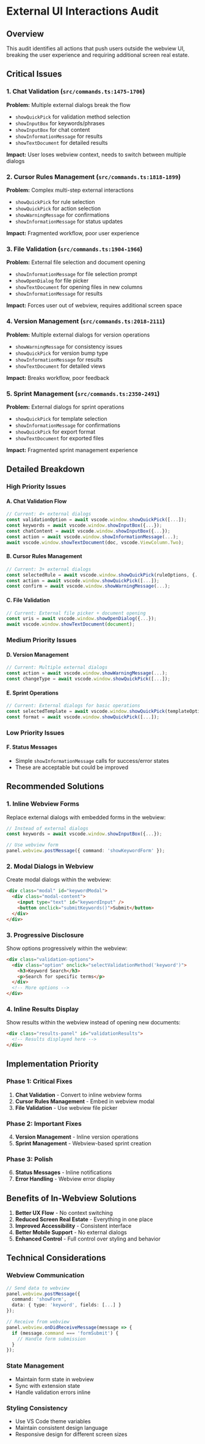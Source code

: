 # External UI Interactions Audit

## Overview
This audit identifies all actions that push users outside the webview UI, breaking the user experience and requiring additional screen real estate.

## Critical Issues

### 1. **Chat Validation** (`src/commands.ts:1475-1706`)
**Problem:** Multiple external dialogs break the flow
- `showQuickPick` for validation method selection
- `showInputBox` for keywords/phrases
- `showInputBox` for chat content
- `showInformationMessage` for results
- `showTextDocument` for detailed results

**Impact:** User loses webview context, needs to switch between multiple dialogs

### 2. **Cursor Rules Management** (`src/commands.ts:1818-1899`)
**Problem:** Complex multi-step external interactions
- `showQuickPick` for rule selection
- `showQuickPick` for action selection
- `showWarningMessage` for confirmations
- `showInformationMessage` for status updates

**Impact:** Fragmented workflow, poor user experience

### 3. **File Validation** (`src/commands.ts:1904-1966`)
**Problem:** External file selection and document opening
- `showInformationMessage` for file selection prompt
- `showOpenDialog` for file picker
- `showTextDocument` for opening files in new columns
- `showInformationMessage` for results

**Impact:** Forces user out of webview, requires additional screen space

### 4. **Version Management** (`src/commands.ts:2018-2111`)
**Problem:** Multiple external dialogs for version operations
- `showWarningMessage` for consistency issues
- `showQuickPick` for version bump type
- `showInformationMessage` for results
- `showTextDocument` for detailed views

**Impact:** Breaks workflow, poor feedback

### 5. **Sprint Management** (`src/commands.ts:2350-2491`)
**Problem:** External dialogs for sprint operations
- `showQuickPick` for template selection
- `showInformationMessage` for confirmations
- `showQuickPick` for export format
- `showTextDocument` for exported files

**Impact:** Fragmented sprint management experience

## Detailed Breakdown

### High Priority Issues

#### A. Chat Validation Flow
```typescript
// Current: 4+ external dialogs
const validationOption = await vscode.window.showQuickPick([...]);
const keywords = await vscode.window.showInputBox({...});
const chatContent = await vscode.window.showInputBox({...});
const action = await vscode.window.showInformationMessage(...);
await vscode.window.showTextDocument(doc, vscode.ViewColumn.Two);
```

#### B. Cursor Rules Management
```typescript
// Current: 3+ external dialogs
const selectedRule = await vscode.window.showQuickPick(ruleOptions, {...});
const action = await vscode.window.showQuickPick([...]);
const confirm = await vscode.window.showWarningMessage(...);
```

#### C. File Validation
```typescript
// Current: External file picker + document opening
const uris = await vscode.window.showOpenDialog({...});
await vscode.window.showTextDocument(document);
```

### Medium Priority Issues

#### D. Version Management
```typescript
// Current: Multiple external dialogs
const action = await vscode.window.showWarningMessage(...);
const changeType = await vscode.window.showQuickPick([...]);
```

#### E. Sprint Operations
```typescript
// Current: External dialogs for basic operations
const selectedTemplate = await vscode.window.showQuickPick(templateOptions, {...});
const format = await vscode.window.showQuickPick([...]);
```

### Low Priority Issues

#### F. Status Messages
- Simple `showInformationMessage` calls for success/error states
- These are acceptable but could be improved

## Recommended Solutions

### 1. **Inline Webview Forms**
Replace external dialogs with embedded forms in the webview:
```typescript
// Instead of external dialogs
const keywords = await vscode.window.showInputBox({...});

// Use webview form
panel.webview.postMessage({ command: 'showKeywordForm' });
```

### 2. **Modal Dialogs in Webview**
Create modal dialogs within the webview:
```html
<div class="modal" id="keywordModal">
  <div class="modal-content">
    <input type="text" id="keywordInput" />
    <button onclick="submitKeywords()">Submit</button>
  </div>
</div>
```

### 3. **Progressive Disclosure**
Show options progressively within the webview:
```html
<div class="validation-options">
  <div class="option" onclick="selectValidationMethod('keyword')">
    <h3>Keyword Search</h3>
    <p>Search for specific terms</p>
  </div>
  <!-- More options -->
</div>
```

### 4. **Inline Results Display**
Show results within the webview instead of opening new documents:
```html
<div class="results-panel" id="validationResults">
  <!-- Results displayed here -->
</div>
```

## Implementation Priority

### Phase 1: Critical Fixes
1. **Chat Validation** - Convert to inline webview forms
2. **Cursor Rules Management** - Embed in webview modal
3. **File Validation** - Use webview file picker

### Phase 2: Important Fixes
4. **Version Management** - Inline version operations
5. **Sprint Management** - Webview-based sprint creation

### Phase 3: Polish
6. **Status Messages** - Inline notifications
7. **Error Handling** - Webview error display

## Benefits of In-Webview Solutions

1. **Better UX Flow** - No context switching
2. **Reduced Screen Real Estate** - Everything in one place
3. **Improved Accessibility** - Consistent interface
4. **Better Mobile Support** - No external dialogs
5. **Enhanced Control** - Full control over styling and behavior

## Technical Considerations

### Webview Communication
```typescript
// Send data to webview
panel.webview.postMessage({ 
  command: 'showForm', 
  data: { type: 'keyword', fields: [...] } 
});

// Receive from webview
panel.webview.onDidReceiveMessage(message => {
  if (message.command === 'formSubmit') {
    // Handle form submission
  }
});
```

### State Management
- Maintain form state in webview
- Sync with extension state
- Handle validation errors inline

### Styling Consistency
- Use VS Code theme variables
- Maintain consistent design language
- Responsive design for different screen sizes 